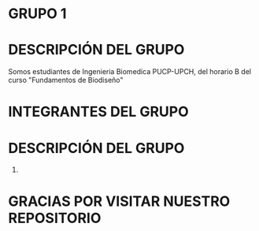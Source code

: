 # GRUPO 1
                
# DESCRIPCIÓN DEL GRUPO
Somos estudiantes de Ingenieria Biomedica PUCP-UPCH, del horario B del curso "Fundamentos de Biodiseño"

# INTEGRANTES DEL GRUPO

# DESCRIPCIÓN DEL GRUPO
1) 
# GRACIAS POR VISITAR NUESTRO REPOSITORIO
